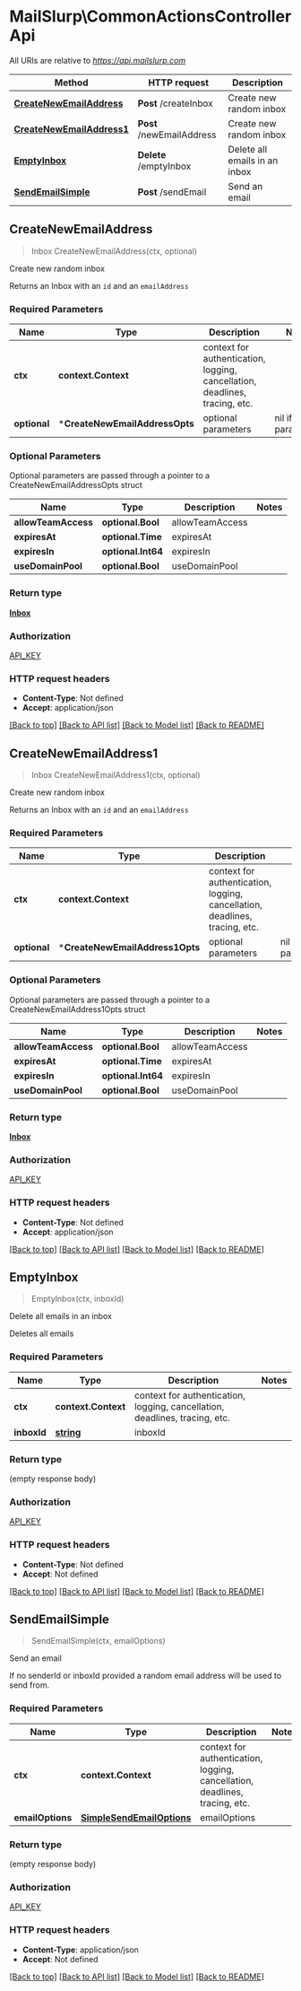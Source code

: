 # MailSlurp\CommonActionsControllerApi

All URIs are relative to *https://api.mailslurp.com*

Method | HTTP request | Description
------------- | ------------- | -------------
[**CreateNewEmailAddress**](CommonActionsControllerApi#CreateNewEmailAddress) | **Post** /createInbox | Create new random inbox
[**CreateNewEmailAddress1**](CommonActionsControllerApi#CreateNewEmailAddress1) | **Post** /newEmailAddress | Create new random inbox
[**EmptyInbox**](CommonActionsControllerApi#EmptyInbox) | **Delete** /emptyInbox | Delete all emails in an inbox
[**SendEmailSimple**](CommonActionsControllerApi#SendEmailSimple) | **Post** /sendEmail | Send an email



## CreateNewEmailAddress

> Inbox CreateNewEmailAddress(ctx, optional)

Create new random inbox

Returns an Inbox with an `id` and an `emailAddress`

### Required Parameters


Name | Type | Description  | Notes
------------- | ------------- | ------------- | -------------
**ctx** | **context.Context** | context for authentication, logging, cancellation, deadlines, tracing, etc.
 **optional** | ***CreateNewEmailAddressOpts** | optional parameters | nil if no parameters

### Optional Parameters

Optional parameters are passed through a pointer to a CreateNewEmailAddressOpts struct


Name | Type | Description  | Notes
------------- | ------------- | ------------- | -------------
 **allowTeamAccess** | **optional.Bool**| allowTeamAccess | 
 **expiresAt** | **optional.Time**| expiresAt | 
 **expiresIn** | **optional.Int64**| expiresIn | 
 **useDomainPool** | **optional.Bool**| useDomainPool | 

### Return type

[**Inbox**](Inbox)

### Authorization

[API_KEY](../README#API_KEY)

### HTTP request headers

- **Content-Type**: Not defined
- **Accept**: application/json

[[Back to top]](#) [[Back to API list]](../README#documentation-for-api-endpoints)
[[Back to Model list]](../README#documentation-for-models)
[[Back to README]](../README)


## CreateNewEmailAddress1

> Inbox CreateNewEmailAddress1(ctx, optional)

Create new random inbox

Returns an Inbox with an `id` and an `emailAddress`

### Required Parameters


Name | Type | Description  | Notes
------------- | ------------- | ------------- | -------------
**ctx** | **context.Context** | context for authentication, logging, cancellation, deadlines, tracing, etc.
 **optional** | ***CreateNewEmailAddress1Opts** | optional parameters | nil if no parameters

### Optional Parameters

Optional parameters are passed through a pointer to a CreateNewEmailAddress1Opts struct


Name | Type | Description  | Notes
------------- | ------------- | ------------- | -------------
 **allowTeamAccess** | **optional.Bool**| allowTeamAccess | 
 **expiresAt** | **optional.Time**| expiresAt | 
 **expiresIn** | **optional.Int64**| expiresIn | 
 **useDomainPool** | **optional.Bool**| useDomainPool | 

### Return type

[**Inbox**](Inbox)

### Authorization

[API_KEY](../README#API_KEY)

### HTTP request headers

- **Content-Type**: Not defined
- **Accept**: application/json

[[Back to top]](#) [[Back to API list]](../README#documentation-for-api-endpoints)
[[Back to Model list]](../README#documentation-for-models)
[[Back to README]](../README)


## EmptyInbox

> EmptyInbox(ctx, inboxId)

Delete all emails in an inbox

Deletes all emails

### Required Parameters


Name | Type | Description  | Notes
------------- | ------------- | ------------- | -------------
**ctx** | **context.Context** | context for authentication, logging, cancellation, deadlines, tracing, etc.
**inboxId** | [**string**]()| inboxId | 

### Return type

 (empty response body)

### Authorization

[API_KEY](../README#API_KEY)

### HTTP request headers

- **Content-Type**: Not defined
- **Accept**: Not defined

[[Back to top]](#) [[Back to API list]](../README#documentation-for-api-endpoints)
[[Back to Model list]](../README#documentation-for-models)
[[Back to README]](../README)


## SendEmailSimple

> SendEmailSimple(ctx, emailOptions)

Send an email

If no senderId or inboxId provided a random email address will be used to send from.

### Required Parameters


Name | Type | Description  | Notes
------------- | ------------- | ------------- | -------------
**ctx** | **context.Context** | context for authentication, logging, cancellation, deadlines, tracing, etc.
**emailOptions** | [**SimpleSendEmailOptions**](SimpleSendEmailOptions)| emailOptions | 

### Return type

 (empty response body)

### Authorization

[API_KEY](../README#API_KEY)

### HTTP request headers

- **Content-Type**: application/json
- **Accept**: Not defined

[[Back to top]](#) [[Back to API list]](../README#documentation-for-api-endpoints)
[[Back to Model list]](../README#documentation-for-models)
[[Back to README]](../README)

